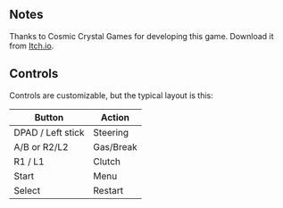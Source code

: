 ## Notes

Thanks to Cosmic Crystal Games for developing this game. Download it from [Itch.io](https://cosmiccrystal.itch.io/tiny-rally-turbo-tour).

## Controls

Controls are customizable, but the typical layout is this:

| Button | Action |
|--|--| 
|DPAD / Left stick|Steering|
|A/B or R2/L2|Gas/Break|
|R1 / L1|Clutch|
|Start|Menu|
|Select|Restart|


